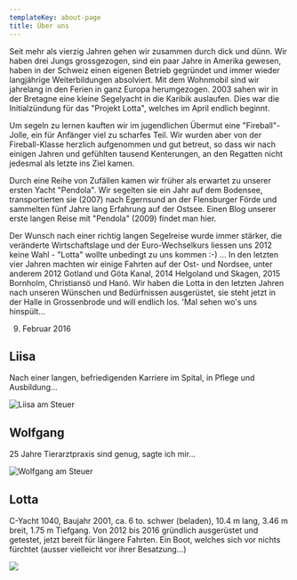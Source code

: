 ```yaml
---
templateKey: about-page
title: Über uns
---
```


Seit mehr als vierzig Jahren gehen wir zusammen durch dick und dünn. Wir haben drei Jungs grossgezogen, sind ein paar Jahre in Amerika gewesen, haben in der Schweiz einen eigenen Betrieb gegründet und immer wieder langjährige Weiterbildungen absolviert. Mit dem Wohnmobil sind wir jahrelang in den Ferien in ganz Europa herumgezogen. 2003 sahen wir in der Bretagne eine kleine Segelyacht in die Karibik auslaufen. Dies war die Initialzündung für das "Projekt Lotta", welches im April endlich beginnt.

Um segeln zu lernen kauften wir im jugendlichen Übermut eine "Fireball"-Jolle, ein für Anfänger viel zu scharfes Teil. Wir wurden aber von der Fireball-Klasse herzlich aufgenommen und gut betreut, so dass wir nach einigen Jahren und gefühlten tausend Kenterungen, an den Regatten nicht jedesmal als letzte ins Ziel kamen.

Durch eine Reihe von Zufällen kamen wir früher als erwartet zu unserer ersten Yacht "Pendola". Wir segelten sie ein Jahr auf dem Bodensee, transportierten sie (2007) nach Egernsund an der Flensburger Förde und sammelten fünf Jahre lang Erfahrung auf der Ostsee. Einen Blog unserer erste langen Reise mit "Pendola" (2009) findet man hier.

Der Wunsch nach einer richtig langen Segelreise wurde immer stärker, die veränderte Wirtschaftslage und der Euro-Wechselkurs liessen uns 2012 keine Wahl - "Lotta" wollte unbedingt zu uns kommen :-) ... In den letzten vier Jahren machten wir einige Fahrten auf der Ost- und Nordsee, unter anderem 2012 Gotland und Göta Kanal, 2014 Helgoland und Skagen, 2015 Bornholm, Christiansö und Hanö. Wir haben die Lotta in den letzten Jahren nach unseren Wünschen und Bedürfnissen ausgerüstet, sie steht jetzt in der Halle in Grossenbrode und will endlich los. 'Mal sehen wo's uns hinspült...

9. Februar 2016

## Liisa

Nach einer langen, befriedigenden Karriere im Spital, in Pflege und Ausbildung...

![Liisa am Steuer](/img/dsc09653.jpg)

## Wolfgang

25 Jahre Tierarztpraxis sind genug, sagte ich mir...

![Wolfgang am Steuer](/img/img_5568.jpg)

## Lotta

C-Yacht 1040, Baujahr 2001, ca. 6 to. schwer (beladen), 10.4 m lang, 3.46 m breit, 1.75 m Tiefgang. Von 2012 bis 2016 gründlich ausgerüstet und getestet, jetzt bereit für längere Fahrten. Ein Boot, welches sich vor nichts fürchtet (ausser vielleicht vor ihrer Besatzung...)

![](/img/unnamed.jpg)
